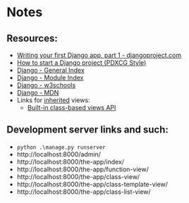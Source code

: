 # Notes

## Resources:
* [Writing your first Django app, part 1 - djangoproject.com](https://docs.djangoproject.com/en/4.0/intro/tutorial01/)
* [How to start a Django project  (PDXCG Style)](https://github.com/PdxCodeGuild/class_otter/blob/main/3%20Django/docs/Django%20Project%20Setup.md)
* [Django - General Index](https://docs.djangoproject.com/en/4.0/genindex/)
* [Django - Module Index](https://docs.djangoproject.com/en/4.0/py-modindex/)
* [Django - w3schools](https://www.w3schools.com/django/)
* [Django - MDN](https://developer.mozilla.org/en-US/docs/Learn/Server-side/Django)
* Links for [inherited](https://www.w3schools.com/python/python_inheritance.asp) views:
    * [Built-in class-based views API](https://docs.djangoproject.com/en/4.0/ref/class-based-views/)

## Development server links and such:
* `python .\manage.py runserver`
* http://localhost:8000/admin/
* http://localhost:8000/the-app/index/
* http://localhost:8000/the-app/function-view/
* http://localhost:8000/the-app/class-view/
* http://localhost:8000/the-app/class-template-view/
* http://localhost:8000/the-app/class-list-view/
